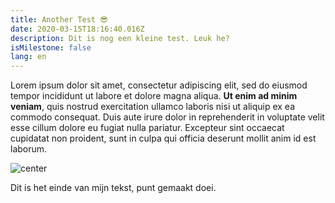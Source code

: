 ```yaml
---
title: Another Test 😎
date: 2020-03-15T18:16:40.016Z
description: Dit is nog een kleine test. Leuk he?
isMilestone: false
lang: en
---
```

Lorem ipsum dolor sit amet, consectetur adipiscing elit, sed do eiusmod tempor incididunt ut labore et dolore magna aliqua. **Ut enim ad minim veniam**, quis nostrud exercitation ullamco laboris nisi ut aliquip ex ea commodo consequat. Duis aute irure dolor in reprehenderit in voluptate velit esse cillum dolore eu fugiat nulla pariatur. Excepteur sint occaecat cupidatat non proident, sunt in culpa qui officia deserunt mollit anim id est laborum.

![center](/uploads/louis-reed-pwckf7l4-no-unsplash.jpg "lol")

Dit is het einde van mijn tekst, punt gemaakt doei.